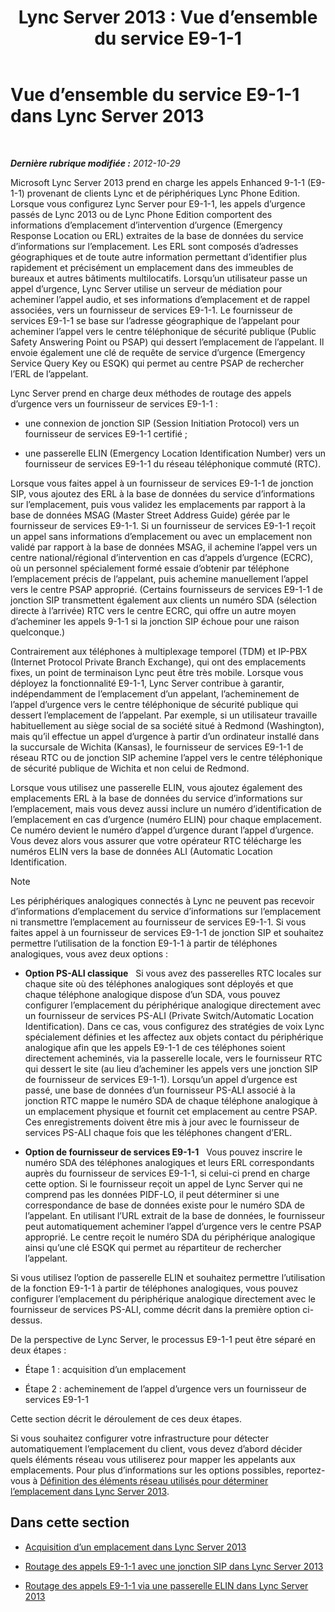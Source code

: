 ﻿---
title: 'Lync Server 2013 : Vue d’ensemble du service E9-1-1'
TOCTitle: Vue d’ensemble du service E9-1-1
ms:assetid: c01e6774-bc9f-4c5b-a60b-478b7317b2b7
ms:mtpsurl: https://technet.microsoft.com/fr-fr/library/Gg412936(v=OCS.15)
ms:contentKeyID: 49298712
ms.date: 05/20/2016
mtps_version: v=OCS.15
ms.translationtype: HT
---

# Vue d’ensemble du service E9-1-1 dans Lync Server 2013

 

_**Dernière rubrique modifiée :** 2012-10-29_

Microsoft Lync Server 2013 prend en charge les appels Enhanced 9-1-1 (E9-1-1) provenant de clients Lync et de périphériques Lync Phone Edition. Lorsque vous configurez Lync Server pour E9-1-1, les appels d’urgence passés de Lync 2013 ou de Lync Phone Edition comportent des informations d’emplacement d’intervention d’urgence (Emergency Response Location ou ERL) extraites de la base de données du service d’informations sur l’emplacement. Les ERL sont composés d’adresses géographiques et de toute autre information permettant d’identifier plus rapidement et précisément un emplacement dans des immeubles de bureaux et autres bâtiments multilocatifs. Lorsqu’un utilisateur passe un appel d’urgence, Lync Server utilise un serveur de médiation pour acheminer l’appel audio, et ses informations d’emplacement et de rappel associées, vers un fournisseur de services E9-1-1. Le fournisseur de services E9-1-1 se base sur l’adresse géographique de l’appelant pour acheminer l’appel vers le centre téléphonique de sécurité publique (Public Safety Answering Point ou PSAP) qui dessert l’emplacement de l’appelant. Il envoie également une clé de requête de service d’urgence (Emergency Service Query Key ou ESQK) qui permet au centre PSAP de rechercher l’ERL de l’appelant.

Lync Server prend en charge deux méthodes de routage des appels d’urgence vers un fournisseur de services E9-1-1 :

  - une connexion de jonction SIP (Session Initiation Protocol) vers un fournisseur de services E9-1-1 certifié ;

  - une passerelle ELIN (Emergency Location Identification Number) vers un fournisseur de services E9-1-1 du réseau téléphonique commuté (RTC).

Lorsque vous faites appel à un fournisseur de services E9-1-1 de jonction SIP, vous ajoutez des ERL à la base de données du service d’informations sur l’emplacement, puis vous validez les emplacements par rapport à la base de données MSAG (Master Street Address Guide) gérée par le fournisseur de services E9-1-1. Si un fournisseur de services E9-1-1 reçoit un appel sans informations d’emplacement ou avec un emplacement non validé par rapport à la base de données MSAG, il achemine l’appel vers un centre national/régional d’intervention en cas d’appels d’urgence (ECRC), où un personnel spécialement formé essaie d’obtenir par téléphone l’emplacement précis de l’appelant, puis achemine manuellement l’appel vers le centre PSAP approprié. (Certains fournisseurs de services E9-1-1 de jonction SIP transmettent également aux clients un numéro SDA (sélection directe à l’arrivée) RTC vers le centre ECRC, qui offre un autre moyen d’acheminer les appels 9-1-1 si la jonction SIP échoue pour une raison quelconque.)

Contrairement aux téléphones à multiplexage temporel (TDM) et IP-PBX (Internet Protocol Private Branch Exchange), qui ont des emplacements fixes, un point de terminaison Lync peut être très mobile. Lorsque vous déployez la fonctionnalité E9-1-1, Lync Server contribue à garantir, indépendamment de l’emplacement d’un appelant, l’acheminement de l’appel d’urgence vers le centre téléphonique de sécurité publique qui dessert l’emplacement de l’appelant. Par exemple, si un utilisateur travaille habituellement au siège social de sa société situé à Redmond (Washington), mais qu’il effectue un appel d’urgence à partir d’un ordinateur installé dans la succursale de Wichita (Kansas), le fournisseur de services E9-1-1 de réseau RTC ou de jonction SIP achemine l’appel vers le centre téléphonique de sécurité publique de Wichita et non celui de Redmond.

Lorsque vous utilisez une passerelle ELIN, vous ajoutez également des emplacements ERL à la base de données du service d’informations sur l’emplacement, mais vous devez aussi inclure un numéro d’identification de l’emplacement en cas d’urgence (numéro ELIN) pour chaque emplacement. Ce numéro devient le numéro d’appel d’urgence durant l’appel d’urgence. Vous devez alors vous assurer que votre opérateur RTC télécharge les numéros ELIN vers la base de données ALI (Automatic Location Identification.

> [!note]  
> Les périphériques analogiques connectés à Lync ne peuvent pas recevoir d’informations d’emplacement du service d’informations sur l’emplacement ni transmettre l’emplacement au fournisseur de services E9-1-1. Si vous faites appel à un fournisseur de services E9-1-1 de jonction SIP et souhaitez permettre l’utilisation de la fonction E9-1-1 à partir de téléphones analogiques, vous avez deux options :
> <ul>
> <li><p><strong>Option PS-ALI classique</strong>   Si vous avez des passerelles RTC locales sur chaque site où des téléphones analogiques sont déployés et que chaque téléphone analogique dispose d’un SDA, vous pouvez configurer l’emplacement du périphérique analogique directement avec un fournisseur de services PS-ALI (Private Switch/Automatic Location Identification). Dans ce cas, vous configurez des stratégies de voix Lync spécialement définies et les affectez aux objets contact du périphérique analogique afin que les appels E9-1-1 de ces téléphones soient directement acheminés, via la passerelle locale, vers le fournisseur RTC qui dessert le site (au lieu d’acheminer les appels vers une jonction SIP de fournisseur de services E9-1-1). Lorsqu’un appel d’urgence est passé, une base de données d’un fournisseur PS-ALI associé à la jonction RTC mappe le numéro SDA de chaque téléphone analogique à un emplacement physique et fournit cet emplacement au centre PSAP. Ces enregistrements doivent être mis à jour avec le fournisseur de services PS-ALI chaque fois que les téléphones changent d’ERL.</p></li>
> <li><p><strong>Option de fournisseur de services E9-1-1</strong>   Vous pouvez inscrire le numéro SDA des téléphones analogiques et leurs ERL correspondants auprès du fournisseur de services E9-1-1, si celui-ci prend en charge cette option. Si le fournisseur reçoit un appel de Lync Server qui ne comprend pas les données PIDF-LO, il peut déterminer si une correspondance de base de données existe pour le numéro SDA de l’appelant. En utilisant l’URL extrait de la base de données, le fournisseur peut automatiquement acheminer l’appel d’urgence vers le centre PSAP approprié. Le centre reçoit le numéro SDA du périphérique analogique ainsi qu’une clé ESQK qui permet au répartiteur de rechercher l’appelant.</p></li></ul>
> Si vous utilisez l’option de passerelle ELIN et souhaitez permettre l’utilisation de la fonction E9-1-1 à partir de téléphones analogiques, vous pouvez configurer l’emplacement du périphérique analogique directement avec le fournisseur de services PS-ALI, comme décrit dans la première option ci-dessus.


De la perspective de Lync Server, le processus E9-1-1 peut être séparé en deux étapes :

  - Étape 1 : acquisition d’un emplacement

  - Étape 2 : acheminement de l’appel d’urgence vers un fournisseur de services E9-1-1

Cette section décrit le déroulement de ces deux étapes.

Si vous souhaitez configurer votre infrastructure pour détecter automatiquement l’emplacement du client, vous devez d’abord décider quels éléments réseau vous utiliserez pour mapper les appelants aux emplacements. Pour plus d’informations sur les options possibles, reportez-vous à [Définition des éléments réseau utilisés pour déterminer l’emplacement dans Lync Server 2013](lync-server-2013-defining-the-network-elements-used-to-determine-location.md).

## Dans cette section

  - [Acquisition d’un emplacement dans Lync Server 2013](lync-server-2013-acquiring-a-location.md)

  - [Routage des appels E9-1-1 avec une jonction SIP dans Lync Server 2013](lync-server-2013-routing-e9-1-1-calls-by-using-a-sip-trunk.md)

  - [Routage des appels E9-1-1 via une passerelle ELIN dans Lync Server 2013](lync-server-2013-routing-e9-1-1-calls-by-using-an-elin-gateway.md)

